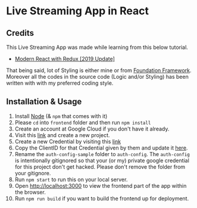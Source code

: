 # Live Streaming App in React

## Credits

This Live Streaming App was made while learning from this below tutorial.

- [Modern React with Redux [2019 Update]](https://www.udemy.com/react-redux/)

That being said, lot of Styling is either mine or from [Foundation Framework](https://foundation.zurb.com/sites/docs/). Moreover all the codes in the source code (Logic and/or Styling) has been written with with my preferred coding style.

## Installation & Usage

1. Install [Node](https://nodejs.org/en/) (& `npm` that comes with it)
1. Please `cd` into `frontend` folder and then run `npm install`
1. Create an account at Google Cloud if you don't have it already. 
1. Visit this [link](https://console.cloud.google.com/home/dashboard) and create a new project.
1. Create a new Credential by visiting this [link](https://console.cloud.google.com/apis/credentials)
1. Copy the ClientID for that Credential given by them and update it [here](https://github.com/IamManchanda/react-live-stream-app/blob/master/frontend/auth-config-sample/google.js#L4).
1. Rename the `auth-config-sample` folder to `auth-config`. The `auth-config` is intentionally gitignored so that your (or my) private google credential for this project don't get hacked. Please don't remove the folder from your gitignore.
1. Run `npm start` to run this on your local server.
1. Open [http://localhost:3000](http://localhost:3000) to view the frontend part of the app within the browser.
1. Run `npm run build` if you want to build the frontend up for deployment.
